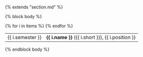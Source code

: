 {% extends "section.md" %}

{% block body %}
<table style="width:100%">
{% for i in items %}
<tr>
  <td class='col-md-1'>{{ i.semester }}</td>
  <td><strong>{{ i.name }}</strong> ({{ i.short }}), {{ i.position }}</td>
</tr>
{% endfor %}
</table>
{% endblock body %}
